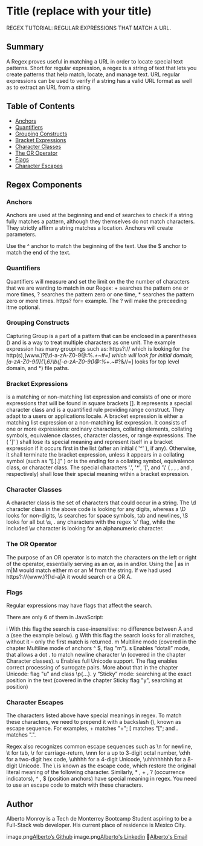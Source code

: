 # Title (replace with your title)

REGEX TUTORIAL: REGULAR EXPRESSIONS THAT MATCH A URL.

## Summary

A Regex proves useful in matching a URL in order to locate special text patterns. Short for regular expression, a regex is a string of text that lets you create patterns that help match, locate, and manage text. URL regular expressions can be used to verify if a string has a valid URL format as well as to extract an URL from a string.

## Table of Contents

- [Anchors](#anchors)
- [Quantifiers](#quantifiers)
- [Grouping Constructs](#grouping-constructs)
- [Bracket Expressions](#bracket-expressions)
- [Character Classes](#character-classes)
- [The OR Operator](#the-or-operator)
- [Flags](#flags)
- [Character Escapes](#character-escapes)

## Regex Components

### Anchors

Anchors are used at the beginning and end of searches to check if a string fully matches a pattern, although they themselves do not match characters. They strictly affirm a string matches a location. Anchors will create parameters.

Use the ^ anchor to match the beginning of the text.
Use the $ anchor to match the end of the text.

### Quantifiers

Quantifiers will measure and set the limit on the the number of characters that we are wanting to match in our Regex: + searches the pattern one or more times, ? searches the pattern zero or one time, \* searches the pattern zero or more times. https? for= example. The ? will make the preceeding itme optional.

### Grouping Constructs

Capturing Group is a part of a pattern that can be enclosed in a parentheses () and is a way to treat multiple characters as one unit. The example expression has many groupings such as: https?:\/\/ which is looking for the http(s),(www\.)?[\d-a-zA-Z0-9@:%._\+~#=] which will look for initial domain, [a-zA-Z0-9()]{1,6}\b([-a-zA-Z0-9()@:%_\+.~#?&//=] looks for top level domain, and \*) file paths.

### Bracket Expressions

is a matching or non-matching list expression and consists of one or more expressions that will be found in square brackets []. It represents a special character class and is a quantified rule providing range construct. They adapt to a users or applications locale. A bracket expression is either a matching list expression or a non-matching list expression. It consists of one or more expressions: ordinary characters, collating elements, collating symbols, equivalence classes, character classes, or range expressions. The <right-square-bracket> ( ']' ) shall lose its special meaning and represent itself in a bracket expression if it occurs first in the list (after an initial <circumflex> ( '^' ), if any). Otherwise, it shall terminate the bracket expression, unless it appears in a collating symbol (such as "[.].]" ) or is the ending <right-square-bracket> for a collating symbol, equivalence class, or character class. The special characters '.', '\*', '[', and '\\' ( <period>, <asterisk>, <left-square-bracket>, and <backslash>, respectively) shall lose their special meaning within a bracket expression.

### Character Classes

A character class is the set of characters that could occur in a string.
The \d character class in the above code is looking for any digits, whereas a \D looks for non-digits, \s searches for space symbols, tab and newlines, \S looks for all but \s, . any characters with the regex 's' flag, while the included \w character is looking for an alphanumeric character.

### The OR Operator

The purpose of an OR operator is to match the characters on the left or right of the operator, essentially serving as an or, as in and/or. Using the | as in m|M would match either m or an M from the string. If we had used https?:\/\/(www\.)?[\d-a|A it would search or a OR A.

### Flags

Regular expressions may have flags that affect the search.

There are only 6 of them in JavaScript:

i
With this flag the search is case-insensitive: no difference between A and a (see the example below).
g
With this flag the search looks for all matches, without it – only the first match is returned.
m
Multiline mode (covered in the chapter Multiline mode of anchors ^ $, flag "m").
s
Enables “dotall” mode, that allows a dot . to match newline character \n (covered in the chapter Character classes).
u
Enables full Unicode support. The flag enables correct processing of surrogate pairs. More about that in the chapter Unicode: flag "u" and class \p{...}.
y
“Sticky” mode: searching at the exact position in the text (covered in the chapter Sticky flag "y", searching at position)

### Character Escapes

The characters listed above have special meanings in regex. To match these characters, we need to prepend it with a backslash (\), known as escape sequence. For examples, \+ matches "+"; \[ matches "["; and \. matches ".".

Regex also recognizes common escape sequences such as \n for newline, \t for tab, \r for carriage-return, \nnn for a up to 3-digit octal number, \xhh for a two-digit hex code, \uhhhh for a 4-digit Unicode, \uhhhhhhhh for a 8-digit Unicode.
The \ is known as the escape code, which restore the original literal meaning of the following character. Similarly, \* , + , ? (occurrence indicators), ^ , $ (position anchors) have special meaning in regex. You need to use an escape code to match with these characters.

## Author

Alberto Monroy is a Tech de Monterrey Bootcamp Student aspiring to be a Full-Stack web developer. His current place of residence is Mexico City.

image.png[Alberto’s Github](https://github.com/darentho)
image.png[Alberto's Linkedin](https://www.linkedin.com/in/alberto-monroy-b734a8150/)
📩[Alberto's Email](mailto:firewind3882@gmail.com)
